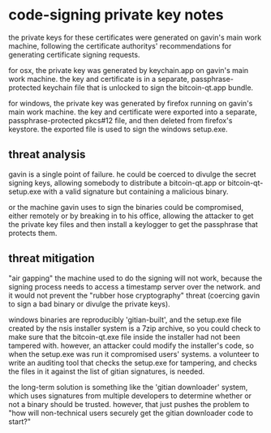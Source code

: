 code-signing private key notes
==

the private keys for these certificates were generated on gavin's main work machine,
following the certificate authoritys' recommendations for generating certificate
signing requests.

for osx, the private key was generated by keychain.app on gavin's main work machine.
the key and certificate is in a separate, passphrase-protected keychain file that is
unlocked to sign the bitcoin-qt.app bundle.

for windows, the private key was generated by firefox running on gavin's main work machine.
the key and certificate were exported into a separate, passphrase-protected pkcs#12 file, and
then deleted from firefox's keystore. the exported file is used to sign the windows setup.exe.

threat analysis
--

gavin is a single point of failure. he could be coerced to divulge the secret signing keys,
allowing somebody to distribute a bitcoin-qt.app or bitcoin-qt-setup.exe with a valid
signature but containing a malicious binary.

or the machine gavin uses to sign the binaries could be compromised, either remotely or
by breaking in to his office, allowing the attacker to get the private key files and then
install a keylogger to get the passphrase that protects them.

threat mitigation
--

"air gapping" the machine used to do the signing will not work, because the signing
process needs to access a timestamp server over the network. and it would not
prevent the "rubber hose cryptography" threat (coercing gavin to sign a bad binary
or divulge the private keys).

windows binaries are reproducibly 'gitian-built', and the setup.exe file created
by the nsis installer system is a 7zip archive, so you could check to make sure
that the bitcoin-qt.exe file inside the installer had not been tampered with.
however, an attacker could modify the installer's code, so when the setup.exe
was run it compromised users' systems. a volunteer to write an auditing tool
that checks the setup.exe for tampering, and checks the files in it against
the list of gitian signatures, is needed.

the long-term solution is something like the 'gitian downloader' system, which
uses signatures from multiple developers to determine whether or not a binary
should be trusted. however, that just pushes the problem to "how will
non-technical users securely get the gitian downloader code to start?"
